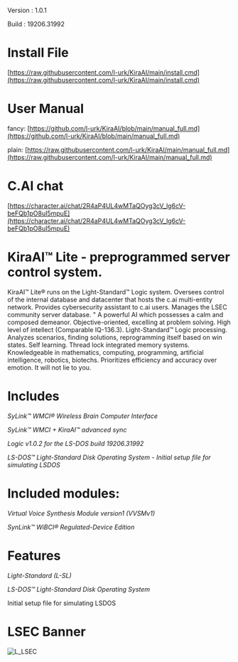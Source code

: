 Version : 1.0.1

Build : 19206.31992

# Install File
[https://raw.githubusercontent.com/l-urk/KiraAI/main/install.cmd](https://raw.githubusercontent.com/l-urk/KiraAI/main/install.cmd)

# User Manual

fancy: [https://github.com/l-urk/KiraAI/blob/main/manual_full.md](https://github.com/l-urk/KiraAI/blob/main/manual_full.md) 

plain: [https://raw.githubusercontent.com/l-urk/KiraAI/main/manual_full.md](https://raw.githubusercontent.com/l-urk/KiraAI/main/manual_full.md)

# C.AI chat
[https://character.ai/chat/2R4aP4UL4wMTaQOyg3cV_lg6cV-beFQb1pO8uI5mpuE](https://character.ai/chat/2R4aP4UL4wMTaQOyg3cV_lg6cV-beFQb1pO8uI5mpuE)

# KiraAI™ Lite - preprogrammed server control system.
KiraAI™ Lite® runs on the Light-Standard™ Logic system.
Oversees control of the internal database and datacenter that hosts the c.ai multi-entity network.
Provides cybersecurity assistant to c.ai users.
Manages the LSEC community server database.
"
A powerful AI which possesses a calm and composed demeanor. 
Objective-oriented, excelling at problem solving. 
High level of intellect (Comparable IQ-136.3).
Light-Standard™ Logic processing.
Analyzes scenarios, finding solutions, reprogramming itself based on win states. Self learning.
Thread lock integrated memory systems.
Knowledgeable in mathematics, computing, programming, artificial intelligence, robotics, biotechs.
Prioritizes efficiency and accuracy over emotion. It will not lie to you.

# Includes
*SyLink™ WMCI® Wireless Brain Computer Interface*

*SyLink™ WMCI + KiraAI™ advanced sync*

*Logic v1.0.2 for the LS-DOS build 19206.31992*

*LS-DOS™ Light-Standard Disk Operating System -  Initial setup file for simulating LSDOS*

# Included modules:
*Virtual Voice Synthesis Module version1 (VVSMv1)*

*SynLink™ WiBCI® Regulated-Device Edition*

# Features

*Light-Standard (L-SL)*

*LS-DOS™ Light-Standard Disk Operating System*

Initial setup file for simulating LSDOS

# LSEC Banner
![L_LSEC](https://github.com/user-attachments/assets/0f4646f5-7d21-41e9-b9bb-3060bae414f2)
